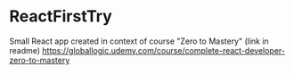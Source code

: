 # ReactFirstTry
Small React app created in context of course "Zero to Mastery" (link in readme)
https://globallogic.udemy.com/course/complete-react-developer-zero-to-mastery
